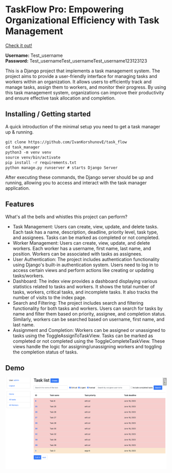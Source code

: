 # TaskFlow Pro: Empowering Organizational Efficiency with Task Management
[Check it out!](https://task-manager-y3r3.onrender.com/)

**Username:** Test_username  
**Password:** Test_usernameTest_usernameTest_username123123123

This is a Django project that implements a task management system. The project aims to provide a user-friendly interface for managing tasks and workers within an organization. It allows users to efficiently track and manage tasks, assign them to workers, and monitor their progress. By using this task management system, organizations can improve their productivity and ensure effective task allocation and completion.

## Installing / Getting started

A quick introduction of the minimal setup you need to get a task manager up &
running.

```shell
git clone https://github.com/IvanKorshunovE/task_flow
cd task_manager
python3 -m venv venv
source venv/bin/activate
pip install -r requirements.txt
python manage.py runserver # starts Django Server
```

After executing these commands, the Django server should be up and running, allowing you to access and interact with the task manager application.

## Features

What's all the bells and whistles this project can perform?
* Task Management: Users can create, view, update, and delete tasks. Each task has a name, description, deadline, priority level, task type, and assignees. Tasks can be marked as completed or not completed.
* Worker Management: Users can create, view, update, and delete workers. Each worker has a username, first name, last name, and position. Workers can be associated with tasks as assignees.
* User Authentication: The project includes authentication functionality using Django's built-in authentication system. Users need to log in to access certain views and perform actions like creating or updating tasks/workers.
* Dashboard: The index view provides a dashboard displaying various statistics related to tasks and workers. It shows the total number of tasks, workers, critical tasks, and incomplete tasks. It also tracks the number of visits to the index page.
* Search and Filtering: The project includes search and filtering functionality for both tasks and workers. Users can search for tasks by name and filter them based on priority, assignee, and completion status. Similarly, workers can be searched based on username, first name, and last name.
* Assignment and Completion: Workers can be assigned or unassigned to tasks using the ToggleAssignToTaskView. Tasks can be marked as completed or not completed using the ToggleCompleteTaskView. These views handle the logic for assigning/unassigning workers and toggling the completion status of tasks.

## Demo 

![task_manager_demo.png](task_manager_demo.png)

[//]: # (## Configuration)

[//]: # ()
[//]: # ([//]: # &#40;Here you should write what are all of the configurations a user can enter when&#41;)

[//]: # (using the project.)

[//]: # ()
[//]: # (#### Argument 1)

[//]: # (Type: `String`  )

[//]: # (Default: `'default value'`)

[//]: # ()
[//]: # (State what an argument does and how you can use it. If needed, you can provide)

[//]: # (an example below.)

[//]: # ()
[//]: # (Example:)

[//]: # (```bash)

[//]: # (awesome-project "Some other value"  # Prints "You're nailing this readme!")

[//]: # (```)

[//]: # ()
[//]: # (#### Argument 2)

[//]: # (Type: `Number|Boolean`  )

[//]: # (Default: 100)

[//]: # ()
[//]: # (Copy-paste as many of these as you need.)

[//]: # ()
[//]: # (## Contributing)

[//]: # ()
[//]: # (When you publish something open source, one of the greatest motivations is that)

[//]: # (anyone can just jump in and start contributing to your project.)

[//]: # ()
[//]: # (These paragraphs are meant to welcome those kind souls to feel that they are)

[//]: # (needed. You should state something like:)

[//]: # ()
[//]: # ("If you'd like to contribute, please fork the repository and use a feature)

[//]: # (branch. Pull requests are warmly welcome.")

[//]: # ()
[//]: # (If there's anything else the developer needs to know &#40;e.g. the code style)

[//]: # (guide&#41;, you should link it here. If there's a lot of things to take into)

[//]: # (consideration, it is common to separate this section to its own file called)

[//]: # (`CONTRIBUTING.md` &#40;or similar&#41;. If so, you should say that it exists here.)

[//]: # ()
[//]: # (## Links)

[//]: # ()
[//]: # (Even though this information can be found inside the project on machine-readable)

[//]: # (format like in a .json file, it's good to include a summary of most useful)

[//]: # (links to humans using your project. You can include links like:)

[//]: # ()
[//]: # (- Project homepage: https://your.github.com/awesome-project/)

[//]: # (- Repository: https://github.com/your/awesome-project/)

[//]: # (- Issue tracker: https://github.com/your/awesome-project/issues)

[//]: # (  - In case of sensitive bugs like security vulnerabilities, please contact)

[//]: # (    my@email.com directly instead of using issue tracker. We value your effort)

[//]: # (    to improve the security and privacy of this project!)

[//]: # (- Related projects:)

[//]: # (  - Your other project: https://github.com/your/other-project/)

[//]: # (  - Someone else's project: https://github.com/someones/awesome-project/)

[//]: # ()
[//]: # ()
[//]: # (## Licensing)

[//]: # ()
[//]: # (One really important part: Give your project a proper license. Here you should)

[//]: # (state what the license is and how to find the text version of the license.)

[//]: # (Something like:)

[//]: # ()
[//]: # ("The code in this project is licensed under MIT license.")
